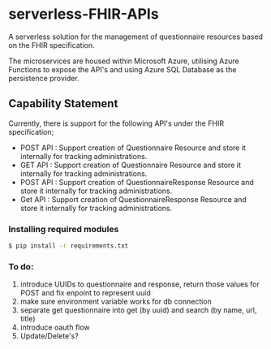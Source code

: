 # serverless-FHIR-APIs

A serverless solution for the management of questionnaire resources based on the FHIR specification.

The microservices are housed within Microsoft Azure, utilising Azure Functions to expose the API's
and using Azure SQL Database as the persistence provider.

## Capability Statement

Currently, there is support for the following API's under the FHIR specification;
- POST API : Support creation of Questionnaire Resource and store it internally for tracking administrations.
- GET API : Support creation of Questionnaire Resource and store it internally for tracking administrations.
- POST API : Support creation of QuestionnaireResponse Resource and store it internally for tracking administrations.
- Get API : Support creation of QuestionnaireResponse Resource and store it internally for tracking administrations.


### Installing required modules
```bash
$ pip install -r requirements.txt
```

### To do:
1. introduce UUIDs to questionnaire and response, return those values for POST and fix enpoint to represent uuid
2. make sure environment variable works for db connection
3. separate get questionnaire into get (by uuid) and search (by name, url, title)
4. introduce oauth flow
5. Update/Delete's?
